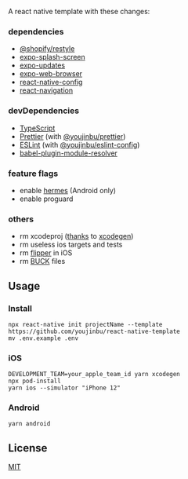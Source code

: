 A react native template with these changes:

### dependencies
- [@shopify/restyle](https://github.com/Shopify/restyle)
- [expo-splash-screen](https://github.com/expo/expo/tree/master/packages/expo-splash-screen)
- [expo-updates](https://github.com/expo/expo/tree/master/packages/expo-updates)
- [expo-web-browser](https://github.com/expo/expo/tree/master/packages/expo-web-browser)
- [react-native-config](https://github.com/luggit/react-native-config)
- [react-navigation](https://reactnavigation.org/)

### devDependencies
- [TypeScript](typescriptlang.org)
- [Prettier](https://prettier.io/) (with [@youjinbu/prettier](https://github.com/youjinbu/config/tree/master/packages/prettier))
- [ESLint](https://eslint.org/) (with [@youjinbu/eslint-config](https://github.com/youjinbu/config/tree/master/packages/eslint))
- [babel-plugin-module-resolver](https://github.com/tleunen/babel-plugin-module-resolver)

### feature flags
- enable [hermes](https://hermesengine.dev/) (Android only)
- enable proguard

### others
- rm xcodeproj ([thanks](https://github.com/pvinis/react-native-xcodegen) to [xcodegen](https://github.com/yonaskolb/XcodeGen))
- rm useless ios targets and tests
- rm [flipper](https://fbflipper.com/) in iOS
- rm [BUCK](https://github.com/facebook/buck) files

## Usage

### Install
```
npx react-native init projectName --template https://github.com/youjinbu/react-native-template
mv .env.example .env
```

### iOS
```
DEVELOPMENT_TEAM=your_apple_team_id yarn xcodegen
npx pod-install
yarn ios --simulator "iPhone 12"
```

### Android
```
yarn android
```

## License

[MIT](/LICENSE)
